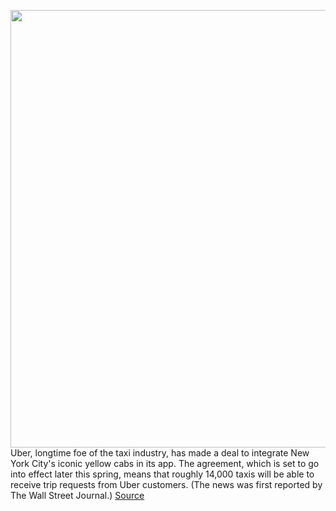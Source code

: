 <img src='https://cdn.vox-cdn.com/thumbor/0zkR9tnsaejlyk9vfj6xdBOlAps=/0x0:6240x4160/1200x800/filters:focal(2621x1581:3619x2579)/cdn.vox-cdn.com/uploads/chorus_image/image/70665907/1350477835.0.jpg' width='700px' /><br/>
Uber, longtime foe of the taxi industry, has made a deal to integrate New York City's iconic yellow cabs in its app. The agreement, which is set to go into effect later this spring, means that roughly 14,000 taxis will be able to receive trip requests from Uber customers. (The news was first reported by The Wall Street Journal.)
<a href='https://www.theverge.com/2022/3/24/22994332/uber-yellow-taxi-app-nyc-curb-cmt-arro-deal'> Source <a/>